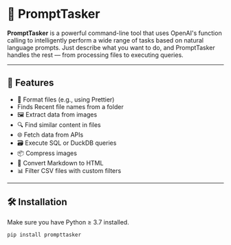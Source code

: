 # 🧠 PromptTasker

**PromptTasker** is a powerful command-line tool that uses OpenAI's function calling to intelligently perform a wide range of tasks based on natural language prompts. Just describe what you want to do, and PromptTasker handles the rest — from processing files to executing queries.

---

## 🚀 Features

- 🧹 Format files (e.g., using Prettier)
- Finds Recent file names from a folder
- 🖼 Extract data from images
- 🔍 Find similar content in files
- 🌐 Fetch data from APIs
- 🗃 Execute SQL or DuckDB queries
- 📦 Compress images
- 🔁 Convert Markdown to HTML
- 📊 Filter CSV files with custom filters

---

## 🛠 Installation

Make sure you have Python ≥ 3.7 installed.

```bash
pip install prompttasker

